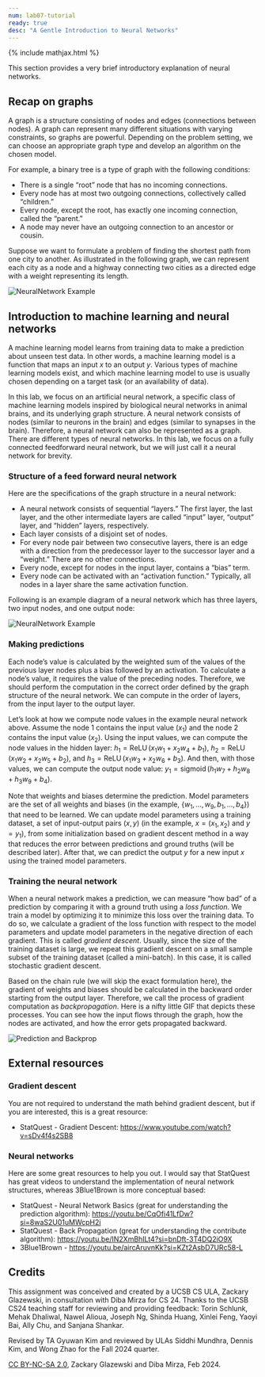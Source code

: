```yaml
---
num: lab07-tutorial
ready: true
desc: "A Gentle Introduction to Neural Networks"
---
```


{% include mathjax.html %}

This section provides a very brief introductory explanation of neural networks.

## Recap on graphs

A graph is a structure consisting of nodes and edges (connections between nodes). A graph can represent many different situations with varying constraints, so graphs are powerful. Depending on the problem setting, we can choose an appropriate graph type and develop an algorithm on the chosen model.

For example, a binary tree is a type of graph with the following conditions:

- There is a single “root” node that has no incoming connections.
- Every node has at most two outgoing connections, collectively called “children.”
- Every node, except the root, has exactly one incoming connection, called the “parent.”
- A node may never have an outgoing connection to an ancestor or cousin.

Suppose we want to formulate a problem of finding the shortest path from one city to another. As illustrated in the following graph, we can represent each city as a node and a highway connecting two cities as a directed edge with a weight representing its length.

![NeuralNetwork Example]({{site.baseurl}}/lab/lab07/assets/generic_weighted_directed_graph.svg)

## Introduction to machine learning and neural networks

A machine learning model learns from training data to make a prediction about unseen test data. In other words, a machine learning model is a function that maps an input $x$ to an output $y$. Various types of machine learning models exist, and which machine learning model to use is usually chosen depending on a target task (or an availability of data).

In this lab, we focus on an artificial neural network, a specific class of machine learning models inspired by biological neural networks in animal brains, and its underlying graph structure. A neural network consists of nodes (similar to neurons in the brain) and edges (similar to synapses in the brain). Therefore, a neural network can also be represented as a graph. There are different types of neural networks. In this lab, we focus on a fully connected feedforward neural network, but we will just call it a neural network for brevity.

### Structure of a feed forward neural network

Here are the specifications of the graph structure in a neural network:

- A neural network consists of sequential “layers.” The first layer, the last layer, and the other intermediate layers are called “input” layer, “output” layer, and “hidden” layers, respectively.
- Each layer consists of a disjoint set of nodes.
- For every node pair between two consecutive layers, there is an edge with a direction from the predecessor layer to the successor layer and a “weight.” There are no other connections.
- Every node, except for nodes in the input layer, contains a “bias” term.
- Every node can be activated with an “activation function.” Typically, all nodes in a layer share the same activation function.

Following is an example diagram of a neural network which has three layers, two input nodes, and one output node:

![NeuralNetwork Example]({{site.baseurl}}/lab/lab07/assets/generic_neural_net.svg)

### Making predictions

Each node’s value is calculated by the weighted sum of the values of the previous layer nodes plus a bias followed by an activation. To calculate a node’s value, it requires the value of the preceding nodes. Therefore, we should perform the computation in the correct order defined by the graph structure of the neural network. We can compute in the order of layers, from the input layer to the output layer.

Let’s look at how we compute node values in the example neural network above. Assume the node 1 contains the input value ($x_1$​) and the node 2 contains the input value ($x_2$​). Using the input values, we can compute the node values in the hidden layer: $h_1 = \operatorname{ReLU}(x_1w_1 + x_2w_4 + b_1)$, $h_2 = \operatorname{ReLU}(x_1w_2 + x_2w_5 + b_2)$, and $h_3 = \operatorname{ReLU}(x_1w_3 + x_2w_6 + b_3)$. And then, with those values, we can compute the output node value: $y_1 = \operatorname{sigmoid}(h_1w_7 + h_2w_8 + h_3w_9 + b_4)$.

Note that weights and biases determine the prediction. Model parameters are the set of all weights and biases (in the example, $\{w_1, \ldots, w_9, b_1, \ldots, b_4\}$) that need to be learned. We can update model parameters using a training dataset, a set of input-output pairs $(x, y)$ (in the example, $x = (x_1, x_2)$ and $y = y_1$), from some initialization based on gradient descent method in a way that reduces the error between predictions and ground truths (will be described later). After that, we can predict the output $y$ for a new input $x$ using the trained model parameters.

### Training the neural network

When a neural network makes a prediction, we can measure “how bad” of a prediction by comparing it with a ground truth using a *loss function*. We train a model by optimizing it to minimize this loss over the training data. To do so, we calculate a gradient of the loss function with respect to the model parameters and update model parameters in the negative direction of each gradient. This is called *gradient descent*. Usually, since the size of the training dataset is large, we repeat this gradient descent on a small sample subset of the training dataset (called a mini-batch). In this case, it is called stochastic gradient descent.

Based on the chain rule (we will skip the exact formulation here), the gradient of weights and biases should be calculated in the backward order starting from the output layer. Therefore, we call the process of gradient computation as *backpropagation*. Here is a nifty little GIF that depicts these processes. You can see how the input flows through the graph, how the nodes are activated, and how the error gets propagated backward.

![Prediction and Backprop]({{site.baseurl}}/lab/lab07/assets/backprop.gif)

## External resources

### Gradient descent

You are not required to understand the math behind gradient descent, but if you are interested, this is a great resource:

- StatQuest - Gradient Descent: <https://www.youtube.com/watch?v=sDv4f4s2SB8>

### Neural networks

Here are some great resources to help you out. I would say that StatQuest has great videos to understand the implementation of neural network structures, whereas 3Blue1Brown is more conceptual based:

- StatQuest - Neural Network Basics (great for understanding the prediction algorithm): <https://youtu.be/CqOfi41LfDw?si=8waS2U01uMWcpH2i>
- StatQuest - Back Propagation (great for understanding the contribute algorithm): <https://youtu.be/IN2XmBhILt4?si=bnDft-3T4DQ2iO9X>
- 3Blue1Brown - <https://youtu.be/aircAruvnKk?si=KZt2AsbD7URc58-L>

## Credits

This assignment was conceived and created by a UCSB CS ULA, Zackary Glazewski, in consultation with Diba Mirza for CS 24. Thanks to the UCSB CS24 teaching staff for reviewing and providing feedback: Torin Schlunk, Mehak Dhaliwal, Nawel Alioua, Joseph Ng, Shinda Huang, Xinlei Feng, Yaoyi Bai, Ally Chu, and Sanjana Shankar.

Revised by TA Gyuwan Kim and reviewed by ULAs Siddhi Mundhra, Dennis Kim, and Wong Zhao for the Fall 2024 quarter.

[CC BY-NC-SA 2.0](https://creativecommons.org/licenses/by-nc-sa/2.0/), Zackary Glazewski and Diba Mirza, Feb 2024.
